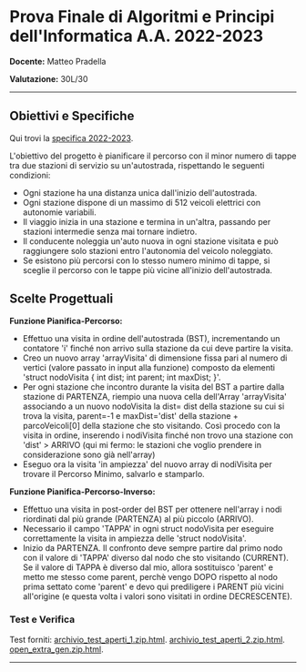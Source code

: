 # Prova Finale di Algoritmi e Principi dell'Informatica A.A. 2022-2023


**Docente:** Matteo Pradella

**Valutazione:** 30L/30


---


## Obiettivi e Specifiche

Qui trovi la [specifica 2022-2023](documents/Specifica_2022_2023.pdf).

L'obiettivo del progetto è pianificare il percorso con il minor numero di tappe tra due stazioni di servizio su un'autostrada, rispettando le seguenti condizioni:

- Ogni stazione ha una distanza unica dall'inizio dell'autostrada.
- Ogni stazione dispone di un massimo di 512 veicoli elettrici con autonomie variabili.
- Il viaggio inizia in una stazione e termina in un'altra, passando per stazioni intermedie senza mai tornare indietro.
- Il conducente noleggia un'auto nuova in ogni stazione visitata e può raggiungere solo stazioni entro l'autonomia del veicolo noleggiato.
- Se esistono più percorsi con lo stesso numero minimo di tappe, si sceglie il percorso con le tappe più vicine all'inizio dell'autostrada.

## Scelte Progettuali

**Funzione Pianifica-Percorso:**
- Effettuo una visita in ordine dell'autostrada (BST), incrementando un contatore 'i'
  finché non arrivo sulla stazione da cui deve partire la visita.
- Creo un nuovo array 'arrayVisita' di dimensione fissa pari al numero di vertici (valore passato in input alla funzione)
  composto da elementi 'struct nodoVisita { int dist; int parent; int maxDist; }'.
- Per ogni stazione che incontro durante la visita del BST a partire dalla stazione di PARTENZA,
  riempio una nuova cella dell'Array 'arrayVisita' associando a un nuovo nodoVisita la dist= dist della stazione
  su cui si trova la visita, parent=-1 e maxDist='dist' della stazione + parcoVeicoli[0] della stazione che sto visitando.
  Così procedo con la visita in ordine, inserendo i nodiVisita finché non trovo una stazione con 'dist' > ARRIVO (qui mi fermo: le stazioni che voglio prendere in considerazione sono già nell'array)
- Eseguo ora la visita 'in ampiezza' del nuovo array di nodiVisita per trovare il Percorso Minimo, salvarlo e stamparlo.

**Funzione Pianifica-Percorso-Inverso:**
- Effettuo una visita in post-order del BST per ottenere nell'array i nodi riordinati dal più grande (PARTENZA) al più piccolo (ARRIVO).
- Necessario il campo 'TAPPA' in ogni struct nodoVisita per eseguire correttamente la visita in ampiezza delle 'struct nodoVisita'.
- Inizio da PARTENZA. Il confronto deve sempre partire dal primo nodo con il valore di 'TAPPA' diverso dal nodo che sto visitando (CURRENT).
  Se il valore di TAPPA è diverso dal mio, allora sostituisco 'parent' e metto me stesso come parent,
  perchè vengo DOPO rispetto al nodo prima settato come 'parent' e devo qui prediligere i PARENT più vicini all'origine
  (e questa volta i valori sono visitati in ordine DECRESCENTE).


### Test e Verifica

Test forniti: 
[archivio_test_aperti_1.zip.html](documents%2FTests%2Farchivio_test_aperti_1.zip.html).
[archivio_test_aperti_2.zip.html](documents%2FTests%2Farchivio_test_aperti_2.zip.html).
[open_extra_gen.zip.html](documents%2FTests%2Fopen_extra_gen.zip.html).

---

